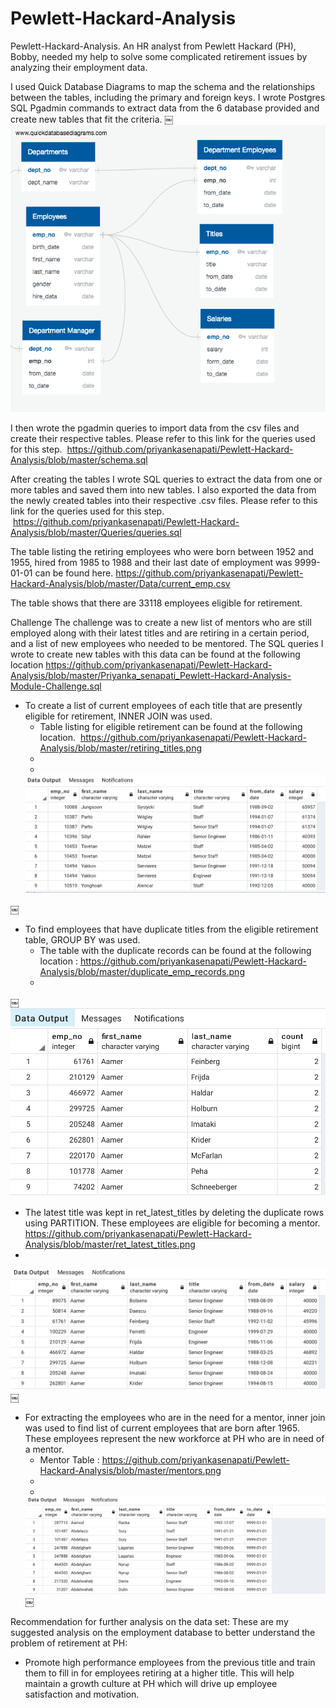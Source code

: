 # Pewlett-Hackard-Analysis
Pewlett-Hackard-Analysis.
An HR analyst from Pewlett Hackard (PH), Bobby, needed my help to solve some complicated retirement issues by analyzing their employment data.

I used Quick Database Diagrams to map the schema and the relationships between the tables, including the primary and foreign keys. I wrote Postgres SQL Pgadmin commands to extract data from the 6 database provided and create new tables that fit the criteria.
￼![](EmployeeDB.png)

I then wrote the pgadmin queries to import data from the csv files and create their respective tables. Please refer to this link for the queries used for this step. <link> https://github.com/priyankasenapati/Pewlett-Hackard-Analysis/blob/master/schema.sql

After creating the tables I wrote SQL queries to extract the data from one or more tables and saved them into new tables. I also exported the data from the newly created tables into their respective .csv files. Please refer to this link for the queries used for this step. <link> https://github.com/priyankasenapati/Pewlett-Hackard-Analysis/blob/master/Queries/queries.sql

The table listing the retiring employees who were born between 1952 and 1955, hired from 1985 to 1988 and their last date of employment was 9999-01-01 can be found here. <link> https://github.com/priyankasenapati/Pewlett-Hackard-Analysis/blob/master/Data/current_emp.csv

The table shows that there are 33118 employees eligible for retirement. 

Challenge
The challenge was to create a new list of mentors who are still employed along with their latest titles and are retiring in a certain period, and a list of new employees who needed to be mentored. The SQL queries I wrote to create new tables with this data can be found at the following location <link> https://github.com/priyankasenapati/Pewlett-Hackard-Analysis/blob/master/Priyanka_senapati_Pewlett-Hackard-Analysis-Module-Challenge.sql

* To create a list of current employees of each title that are presently eligible for retirement, INNER JOIN was used.
    * Table listing for eligible retirement can be found at the following location. <link> https://github.com/priyankasenapati/Pewlett-Hackard-Analysis/blob/master/retiring_titles.png
    * 
    * <insert diagram>
  ![](retiring_titles.png)
  
￼
* To find employees that have duplicate titles from the eligible retirement table, GROUP BY was used.
    * The table with the duplicate records can be found at the following location <link>: https://github.com/priyankasenapati/Pewlett-Hackard-Analysis/blob/master/duplicate_emp_records.png
    * <insert diagram>
￼![](duplicate_emp_records.png)

* The latest title was kept in ret_latest_titles by deleting the duplicate rows using PARTITION. These employees are eligible for becoming a mentor. <link> https://github.com/priyankasenapati/Pewlett-Hackard-Analysis/blob/master/ret_latest_titles.png
* <insert diagram>
![](ret_latest_titles.png)
￼
* For extracting the employees who are in the need for a mentor, inner join was used to find list of current employees that are born after 1965. These employees represent the new workforce at PH who are in need of a mentor.
    * Mentor Table <link>: https://github.com/priyankasenapati/Pewlett-Hackard-Analysis/blob/master/mentors.png
    *  
    * <insert diagram> 
  ![](mentors.png)
￼

Recommendation for further analysis on the data set:
These are my suggested analysis on the employment database to better understand the problem of retirement at PH:
* Promote high performance employees from the previous title and train them to fill in for employees retiring at a higher title. This will help maintain a growth culture at PH which will drive up employee satisfaction and motivation.

